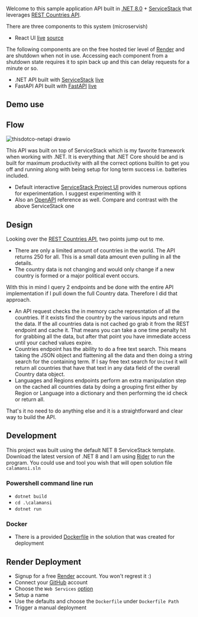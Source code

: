 Welcome to this sample application API built in [.NET 8.0](https://dotnet.microsoft.com/en-us/download/dotnet/8.0) + [ServiceStack](https://github.com/ServiceStack/ServiceStack) that leverages [REST Countries API](https://restcountries.com/).

There are three components to this system (microservish)
- React UI [live](https://thisdotco.onrender.com) [source](https://github.com/Siliconrob/thisdotco)

The following components are on the free hosted tier level of [Render](https://render.com/) and are shutdown when not in use.  Accessing each component from a shutdown state requires it to spin back up and this can delay requests for a minute or so.

- .NET API built with [ServiceStack](https://github.com/ServiceStack/ServiceStack) [live](https://calamansi.onrender.com) 
- FastAPI API built with [FastAPI](https://fastapi.tiangolo.com/) [live](https://restful-with-more-fastapi.onrender.com)

## Demo use


## Flow

![thisdotco-netapi drawio](https://github.com/user-attachments/assets/7bdb9ef3-f773-4521-a211-1bbbe80a159b)

This API was built on top of ServiceStack which is my favorite framework when working with .NET.  It is everything that .NET Core should be and is built for maximum productivity with all the correct options builtin to get you off and running along with being setup for long term success i.e. batteries included.

- Default interactive [ServiceStack Project UI](https://calamansi.onrender.com/ui) provides numerous options for experimentation.  I suggest experimenting with it
- Also an [OpenAPI](https://calamansi.onrender.com/swagger/index.html) reference as well.  Compare and contrast with the above ServiceStack one

## Design

Looking over the [REST Countries API](https://restcountries.com/), two points jump out to me.

- There are only a limited amount of countries in the world.  The API returns 250 for all.  This is a small data amount even pulling in all the details.
- The country data is not changing and would only change if a new country is formed or a major political event occurs.

With this in mind I query 2 endpoints and be done with the entire API implementation if I pull down the full Country data.  Therefore I did that approach.
- An API request checks the in memory cache represntation of all the countries.  If it exists find the country by the various inputs and return the data.  If the all countries data is not cached go grab it from the REST endpoint and cache it.  That means you can take a one time penalty hit for grabbing all the data, but after that point you have immediate access until your cached values expire.
- Countries endpoint has the ability to do a free text search.  This means taking the JSON object and flattening all the data and then doing a string search for the containing term.  If I say free text search for `United` it will return all countries that have that text in any data field of the overall Country data object.
- Languages and Regions endpoints perform an extra manipulation step on the cached all countries data by doing a grouping first either by Region or Language into a dictionary and then performing the id check or return all.

That's it no need to do anything else and it is a straightforward and clear way to build the API.

## Development

This project was built using the default NET 8 ServiceStack template.  Download the latest version of .NET 8 and I am using [Rider](https://www.jetbrains.com/rider/) to run the program.  You could use and tool you wish that will open solution file `calamansi.sln`

### Powershell command line run 
- `dotnet build`
- `cd .\calamansi`
- `dotnet run`

### Docker
- There is a provided [Dockerfile](https://github.com/Siliconrob/calamansi/blob/main/Dockerfile) in the solution that was created for deployment

## Render Deployment

- Signup for a free [Render](https://dashboard.render.com/register) account.  You won't regrest it :)
- Connect your [GitHub](https://docs.render.com/github) account
- Choose the `Web Services` [option](https://docs.render.com/web-services)
 - Setup a name
 - Use the defaults and choose the `Dockerfile` under `Dockerfile Path`
 - Trigger a manual deployment
